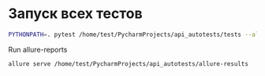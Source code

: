 # Запуск всех тестов
```bash
PYTHONPATH=. pytest /home/test/PycharmProjects/api_autotests/tests --alluredir=allure-results 
```

Run allure-reports
```bash
allure serve /home/test/PycharmProjects/api_autotests/allure-results
```
